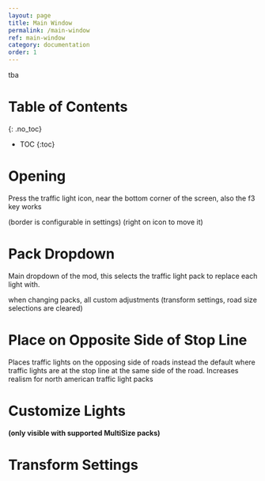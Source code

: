 ```yaml
---
layout: page
title: Main Window
permalink: /main-window
ref: main-window
category: documentation
order: 1
---
```


tba

# Table of Contents
{: .no_toc}

* TOC
{:toc}


# Opening

Press the traffic light icon, near the bottom corner of the screen, also the f3 key works

(border is configurable in settings) (right on icon to move it)


# Pack Dropdown

Main dropdown of the mod, this selects the traffic light pack to replace each light with.

when changing packs, all custom adjustments (transform settings, road size selections are cleared)


# Place on Opposite Side of Stop Line

Places traffic lights on the opposing side of roads instead the default where traffic lights are at the stop line at the same side of the road. Increases realism for north american traffic light packs

# Customize Lights
**(only visible with supported MultiSize packs)** 


# Transform Settings 






